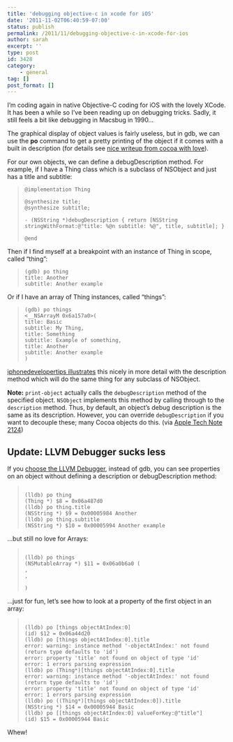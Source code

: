 ```yaml
---
title: 'debugging objective-c in xcode for iOS'
date: '2011-11-02T06:40:59-07:00'
status: publish
permalink: /2011/11/debugging-objective-c-in-xcode-for-ios
author: sarah
excerpt: ''
type: post
id: 3428
category:
    - general
tag: []
post_format: []
---
```

I’m coding again in native Objective-C coding for iOS with the lovely XCode. It has been a while so I’ve been reading up on debugging tricks. Sadly, it still feels a bit like debugging in Macsbug in 1990…

The graphical display of object values is fairly useless, but in gdb, we can use the **po** command to get a pretty printing of the object if it comes with a built in description (for details see [nice writeup from cocoa with love](http://cocoawithlove.com/2008/10/debugging-tips-for-objective-c.html)).

For our own objects, we can define a debugDescription method. For example, if I have a Thing class which is a subclass of NSObject and just has a title and subtitle:

> ```
> @implementation Thing
> 
> @synthesize title;
> @synthesize subtitle;
> 
> - (NSString *)debugDescription { return [NSString stringWithFormat:@"title: %@n subtitle: %@", title, subtitle]; }
> 
> @end
> ```

Then if I find myself at a breakpoint with an instance of Thing in scope, called “thing”:

> ```
> (gdb) po thing
> title: Another
> subtitle: Another example
> ```

Or if I have an array of Thing instances, called “things”:

> ```
> (gdb) po things
> <__NSArrayM 0x6a157a0>(
> title: Basic
> subtitle: My Thing,
> title: Something
> subtitle: Example of something,
> title: Another
> subtitle: Another example
> )
> ```

[iphonedevelopertips illustrates](http://iphonedevelopertips.com/cocoa/overriding-nsobject-description-method.html) this nicely in more detail with the description method which will do the same thing for any subclass of NSObject.

**Note:** `print-object` actually calls the `debugDescription` method of the specified object. `NSObject` implements this method by calling through to the `description` method. Thus, by default, an object’s debug description is the same as its description. However, you can override `debugDescription` if you want to decouple these; many Cocoa objects do this. (via [Apple Tech Note 2124](http://developer.apple.com/library/mac/#technotes/tn2124/_index.html))

Update: LLVM Debugger sucks less
--------------------------------

If you [choose the LLVM Debugger](http://developer.apple.com/library/mac/#documentation/IDEs/Conceptual/Xcode4TransitionGuide/Debugging/Debugging.html), instead of gdb, you can see properties on an object without defining a description or debugDescription method:

> ```
> 
> (lldb) po thing
> (Thing *) $8 = 0x06a487d0 
> (lldb) po thing.title
> (NSString *) $9 = 0x00005984 Another
> (lldb) po thing.subtitle
> (NSString *) $10 = 0x00005994 Another example
> ```

…but still no love for Arrays:

> ```
> 
> (lldb) po things
> (NSMutableArray *) $11 = 0x06a0b6a0 (
> ,
> ,
> 
> )
> ```

…just for fun, let’s see how to look at a property of the first object in an array:

> ```
> 
> (lldb) po [things objectAtIndex:0]
> (id) $12 = 0x06a44d20 
> (lldb) po [things objectAtIndex:0].title
> error: warning: instance method '-objectAtIndex:' not found (return type defaults to 'id')
> error: property 'title' not found on object of type 'id'
> error: 1 errors parsing expression
> (lldb) po (Thing*)[things objectAtIndex:0].title
> error: warning: instance method '-objectAtIndex:' not found (return type defaults to 'id')
> error: property 'title' not found on object of type 'id'
> error: 1 errors parsing expression
> (lldb) po ((Thing*)[things objectAtIndex:0]).title
> (NSString *) $14 = 0x00005944 Basic
> (lldb) po [[things objectAtIndex:0] valueForKey:@"title"]
> (id) $15 = 0x00005944 Basic
> ```

Whew!